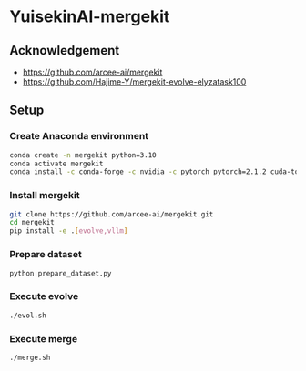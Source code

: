 # YuisekinAI-mergekit

## Acknowledgement

- https://github.com/arcee-ai/mergekit
- https://github.com/Hajime-Y/mergekit-evolve-elyzatask100

## Setup

### Create Anaconda environment

```bash
conda create -n mergekit python=3.10
conda activate mergekit
conda install -c conda-forge -c nvidia -c pytorch pytorch=2.1.2 cuda-toolkit=12.1 cuda-nvcc=12.1 cudnn=8.9
```

### Install mergekit

```bash
git clone https://github.com/arcee-ai/mergekit.git
cd mergekit
pip install -e .[evolve,vllm]
```

### Prepare dataset

```bash
python prepare_dataset.py
```

### Execute evolve

```bash
./evol.sh
```

### Execute merge

```bash
./merge.sh
```
